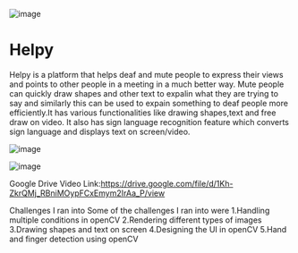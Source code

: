 
![image](https://user-images.githubusercontent.com/82264758/151252015-243d74f8-401f-45b4-a165-c16d81717a56.png)

# Helpy
Helpy is a platform that helps deaf and mute people to express their views and points to other people in a meeting in a much better way.
Mute people can quickly draw shapes and other text to expalin what they are trying to say and similarly this can be used to expain something to deaf people more efficiently.It has various functionalities like drawing shapes,text and free draw on video.
It also has sign language recognition feature which converts sign language and displays text on screen/video.

![image](https://user-images.githubusercontent.com/82264758/151252075-512d0e2e-8ad1-4428-9f5d-459e27cda574.png)

![image](https://user-images.githubusercontent.com/82264758/151252216-cf7a93c2-ea4c-4660-8098-a103a6b4df14.png)


Google Drive Video Link:https://drive.google.com/file/d/1Kh-ZkrQMj_RBniMOypFCxEmym2IrAa_P/view

Challenges I ran into
Some of the challenges I ran into were
1.Handling multiple conditions in openCV
2.Rendering different types of images
3.Drawing shapes and text on screen
4.Designing the UI in openCV
5.Hand and finger detection using openCV
